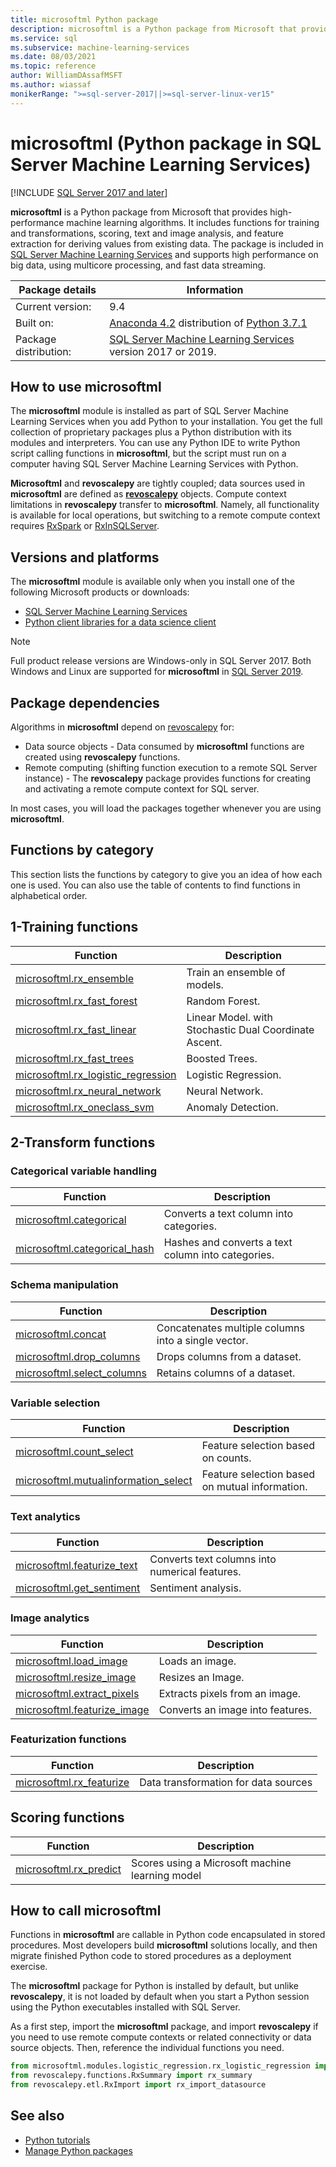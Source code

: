 ```yaml
---
title: microsoftml Python package
description: microsoftml is a Python package from Microsoft that provides high-performance machine learning algorithms. It includes functions for training and transformations, scoring, text and image analysis, and feature extraction for deriving values from existing data. The package is included in SQL Server Machine Learning Services.
ms.service: sql
ms.subservice: machine-learning-services
ms.date: 08/03/2021
ms.topic: reference
author: WilliamDAssafMSFT
ms.author: wiassaf
monikerRange: ">=sql-server-2017||>=sql-server-linux-ver15"
---
```

# microsoftml (Python package in SQL Server Machine Learning Services)
[!INCLUDE [SQL Server 2017 and later](../../includes/applies-to-version/sqlserver2017.md)]

**microsoftml** is a Python package from Microsoft that provides high-performance machine learning algorithms. It includes functions for training and transformations, scoring, text and image analysis, and feature extraction for deriving values from existing data. The package is included in [SQL Server Machine Learning Services](../sql-server-machine-learning-services.md) and supports high performance on big data, using multicore processing, and fast data streaming.

| Package details       | Information |
|-----------------------|-------------|
| Current version:      |  9.4        |
| Built on:             | [Anaconda 4.2](https://anaconda.org/conda-forge/opencv/files?version=4.2.0) distribution of [Python 3.7.1](https://www.python.org/doc) |
| Package distribution: | [SQL Server Machine Learning Services](../sql-server-machine-learning-services.md) version 2017 or 2019. |

## How to use microsoftml

The **microsoftml** module is installed as part of SQL Server Machine Learning Services when you add Python to your installation. You get the full collection of proprietary packages plus a Python distribution with its modules and interpreters. You can use any Python IDE to write Python script calling functions in **microsoftml**, but the script must run on a computer having SQL Server Machine Learning Services with Python.

**Microsoftml** and **revoscalepy** are tightly coupled; data sources used in **microsoftml** are defined as [**revoscalepy**](/machine-learning-server/python-reference/revoscalepy/revoscalepy-package) objects. Compute context limitations in **revoscalepy** transfer to **microsoftml**. Namely, all functionality is available for local operations, but switching to a remote compute context requires [RxSpark](/machine-learning-server/python-reference/revoscalepy/rxspark) or [RxInSQLServer](/machine-learning-server/python-reference/revoscalepy/rxinsqlserver).

## Versions and platforms

The **microsoftml** module is available only when you install one of the following Microsoft products or downloads:

+ [SQL Server Machine Learning Services](../install/sql-machine-learning-services-windows-install.md)
+ [Python client libraries for a data science client](setup-python-client-tools-sql.md)

> [!NOTE]
> Full product release versions are Windows-only in SQL Server 2017. Both Windows and Linux are supported for **microsoftml** in [SQL Server 2019](../../linux/sql-server-linux-setup-machine-learning.md).

## Package dependencies

Algorithms in **microsoftml** depend on [revoscalepy](ref-py-revoscalepy.md) for:

+ Data source objects - Data consumed by **microsoftml** functions are created using **revoscalepy** functions.
+ Remote computing (shifting function execution to a remote SQL Server instance) - The **revoscalepy** package provides functions for creating and activating a remote compute context for SQL server.

In most cases, you will load the packages together whenever you are using **microsoftml**.

## Functions by category

This section lists the functions by category to give you an idea of how each one is used. You can also use the table of contents to find functions in alphabetical order.

## 1-Training functions

| Function | Description |
|----------|-------------|
|[microsoftml.rx_ensemble](reference/microsoftml/rx-ensemble.md) | Train an ensemble of models. |
|[microsoftml.rx_fast_forest](reference/microsoftml/rx-fast-forest.md)  | Random Forest. |
|[microsoftml.rx_fast_linear](reference/microsoftml/rx-fast-linear.md) | Linear Model. with Stochastic Dual Coordinate Ascent. |
|[microsoftml.rx_fast_trees](reference/microsoftml/rx-fast-trees.md) | Boosted Trees. |
|[microsoftml.rx_logistic_regression](reference/microsoftml/rx-logistic-regression.md) | Logistic Regression. |
|[microsoftml.rx_neural_network](reference/microsoftml/rx-neural-network.md) | Neural Network. |
|[microsoftml.rx_oneclass_svm](reference/microsoftml/rx-oneclass-svm.md) | Anomaly Detection. |

<a name="ml-transforms"></a>

## 2-Transform functions

### Categorical variable handling

| Function | Description |
|----------|-------------|
|[microsoftml.categorical](reference/microsoftml/categorical.md) | Converts a text column into categories. |
|[microsoftml.categorical_hash](reference/microsoftml/categorical-hash.md) | Hashes and converts a text column into categories. |

### Schema manipulation

| Function | Description |
|----------|-------------|
|[microsoftml.concat](reference/microsoftml/concat.md) | Concatenates multiple columns into a single vector. |
|[microsoftml.drop_columns](reference/microsoftml/drop-columns.md) | Drops columns from a dataset. |
|[microsoftml.select_columns](reference/microsoftml/select-columns.md) | Retains columns of a dataset. |

### Variable selection

| Function | Description |
|----------|-------------|
|[microsoftml.count_select](reference/microsoftml/count-select.md) |Feature selection based on counts. |
|[microsoftml.mutualinformation_select](reference/microsoftml/mutualinformation-select.md) | Feature selection based on mutual information. |

### Text analytics

| Function | Description |
|----------|-------------|
|[microsoftml.featurize_text](reference/microsoftml/featurize-text.md) | Converts text columns into numerical features. |
|[microsoftml.get_sentiment](reference/microsoftml/get-sentiment.md) | Sentiment analysis. |

### Image analytics

| Function | Description |
|----------|-------------|
|[microsoftml.load_image](reference/microsoftml/load-image.md) | Loads an image. |
|[microsoftml.resize_image](reference/microsoftml/resize-image.md) | Resizes an Image. |
|[microsoftml.extract_pixels](reference/microsoftml/extract-pixels.md) | Extracts pixels from an image. |
|[microsoftml.featurize_image](reference/microsoftml/featurize-image.md) | Converts an image into features. |

### Featurization functions

| Function | Description |
|----------|-------------|
|[microsoftml.rx_featurize](reference/microsoftml/rx-featurize.md) | Data transformation for data sources |

<a name="ml-scoring"></a>

## Scoring functions

| Function | Description |
|----------|-------------|
|[microsoftml.rx_predict](reference/microsoftml/rx-predict.md) | Scores using a Microsoft machine learning model |

## How to call microsoftml

Functions in **microsoftml** are callable in Python code encapsulated in stored procedures. Most developers build **microsoftml** solutions locally, and then migrate finished Python code to stored procedures as a deployment exercise.

The **microsoftml** package for Python is installed by default, but unlike **revoscalepy**, it is not loaded by default when you start a Python session using the Python executables installed with SQL Server.

As a first step, import the **microsoftml** package, and import **revoscalepy** if you need to use remote compute contexts or related connectivity or data source objects. Then, reference the individual functions you need.

```python
from microsoftml.modules.logistic_regression.rx_logistic_regression import rx_logistic_regression
from revoscalepy.functions.RxSummary import rx_summary
from revoscalepy.etl.RxImport import rx_import_datasource
```

## See also

+ [Python tutorials](../tutorials/python-tutorials.md)
+ [Manage Python packages](../package-management/python-package-information.md)
